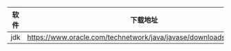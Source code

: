 |**软件**|**下载地址**|**版本**|
|------|-----------------------------------------------------------------------------|---------|
|jdk   | https://www.oracle.com/technetwork/java/javase/downloads/index.html         |  1.8    |
